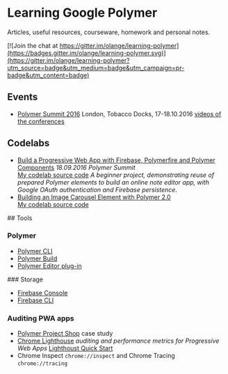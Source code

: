 # Learning Google Polymer

Articles, useful resources, courseware, homework and personal notes.

[![Join the chat at https://gitter.im/olange/learning-polymer](https://badges.gitter.im/olange/learning-polymer.svg)](https://gitter.im/olange/learning-polymer?utm_source=badge&utm_medium=badge&utm_campaign=pr-badge&utm_content=badge)

## Events

* [Polymer Summit 2016](https://www.polymer-project.org/summit/schedule) London, Tobacco Docks, 17-18.10.2016 [videos of the conferences](https://www.youtube.com/playlist?list=PLNYkxOF6rcICc687SxHQRuo9TVNOJelSZ)

## Codelabs

* [Build a Progressive Web App with Firebase, Polymerfire and Polymer Components](https://codelabs.developers.google.com/codelabs/polymer-firebase-pwa/index.html) _18.09.2016 Polymer Summit_  
[My codelab source code](https://github.com/olange/learning-polymer/tree/master/pwa-firebase) _A beginner project, demonstrating reuse of prepared Polymer elements to build an online note editor app, with Google OAuth authentication and Firebase persistence._
* [Building an Image Carousel Element with Polymer 2.0](https://codelabs.developers.google.com/codelabs/polymer-2-carousel/)  
[My codelab source code](https://github.com/olange/learning-polymer/tree/master/carousel)

## Tools

### Polymer

* [Polymer CLI](https://github.com/Polymer/polymer-cli)
* [Polymer Build](https://github.com/Polymer/polymer-build)
* [Polymer Editor plug-in](https://github.com/Polymer/polymer-editor-service)

### Storage

* [Firebase Console](https://console.firebase.google.com)
* [Firebase CLI](https://firebase.google.com/docs/cli/)

### Auditing PWA apps

* [Polymer Project Shop](https://shop.polymer-project.org) case study
* [Chrome Lighthouse](https://github.com/GoogleChrome/lighthouse) _auditing and performance metrics for Progressive Web Apps_ [Lighthoust Quick Start](http://bit.ly/lighthouse-quickstart)
* Chrome Inspect `chrome://inspect` and Chrome Tracing `chrome://tracing`
